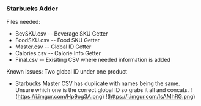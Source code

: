 ### Starbucks Adder 
Files needed:
- BevSKU.csv
-- Beverage SKU Getter
- FoodSKU.csv
-- Food SKU Getter
- Master.csv
-- Global ID Getter
- Calories.csv
-- Calorie Info Getter
- Final.csv
-- Exisiting CSV where needed information is added

Known issues:
Two global ID under one product
- Starbucks Master CSV has duplicate with names being the same. Unsure which one is the correct global ID so grabs it all and concats.
!(https://i.imgur.com/Hp9og3A.png)
!(https://i.imgur.com/IsAMhRG.png)

